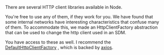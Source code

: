 There are several HTTP client libraries available in Node.

You're free to use any of them, if they work for you. We have found that some
internal networks have interesting characteristics that confuse many of them. To
accommodate this, we made an HttpClientFactory abstraction that can be used to change
the http client used in an SDM.

You have access to these as well. I recommend the [DefaultHttpClientFactory][apidoc-dhcf]
, which is backed by [axios][].

[apidoc-dhcf]: https://atomist.github.io/automation-client/modules/_lib_spi_http_httpclient_.html#defaulthttpclientoptions (API Doc for DefaultHttpClientFactory)
[axios]: https://www.npmjs.com/package/axios (npm package Axios)
